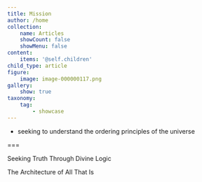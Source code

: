 ```yaml
---
title: Mission
author: /home
collection:
    name: Articles
    showCount: false
    showMenu: false
content:
    items: '@self.children'
child_type: article
figure:
    image: image-000000117.png
gallery:
    show: true
taxonomy:
    tag:
        - showcase
---
```


- seeking to understand the ordering principles of the universe

===

Seeking Truth Through Divine Logic

The Architecture of All That Is
